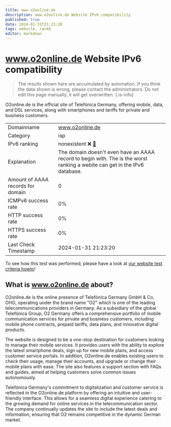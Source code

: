 ```yaml
---
title: www.o2online.de
description: www.o2online.de Website IPv6 compatibility
published: true
date: 2024-01-31T21:23:20
tags: website, rank6
editor: markdown
---
```


# www.o2online.de Website IPv6 compatibility

> The results shown here are accumulated by automation. If you think the data shown is wrong, please contact the administrators. 
> Do not edit this page manually, it will get overwritten.
{.is-info}

O2online.de is the official site of Telefónica Germany, offering mobile, data, and DSL services, along with smartphones and tariffs for private and business customers.


|   |   |
| - | - |
| Domainname | www.o2online.de
| Category | isp |
| IPv6 ranking | nonexistent :x: [🔗](/howto/ranking) |
| Explanation | The domain doesn't even have an AAAA record to begin with. The is the worst ranking a webite can get in the IPv6 database. |
| Amount of AAAA records for domain | 0 |
| ICMPv6 success rate | 0%|
| HTTP success rate | 0% |
| HTTPS success rate | 0% |
| Last Check Timestamp | 2024-01-31 21:23:20 |

To see how this test was performed, please have a look at [our website test criteria howto](/howto/testcriteria/website)!


## What is www.o2online.de about?
O2online.de is the online presence of Telefónica Germany GmbH & Co. OHG, operating under the brand name "O2" which is one of the leading telecommunications providers in Germany. As a subsidiary of the global Telefónica Group, O2 Germany offers a comprehensive portfolio of mobile communication services for private and business customers, including mobile phone contracts, prepaid tariffs, data plans, and innovative digital products.

The website is designed to be a one-stop destination for customers looking to manage their mobile services. It provides users with the ability to explore the latest smartphone deals, sign up for new mobile plans, and access customer service portals. In addition, O2online.de enables existing users to check their usage, manage their accounts, and upgrade or change their mobile plans with ease. The site also features a support section with FAQs and guides, aimed at helping customers solve common issues autonomously.

Telefónica Germany's commitment to digitalization and customer service is reflected in the O2online.de platform by offering an intuitive and user-friendly interface. This allows for a seamless digital experience catering to the growing demand for online services in the telecommunication sector. The company continually updates the site to include the latest deals and information, ensuring that O2 remains competitive in the dynamic German market.


